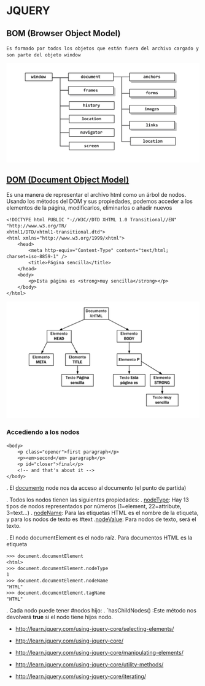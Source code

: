 <h1>JQUERY</h1>

<h2>BOM (Browser Object Model)</h2>

`Es formado por todos los objetos que están fuera del archivo cargado y son parte del objeto window`

<img src="https://github.com/jovihu10/skylab_bootcamp2017/blob/master/COURSE/week3/jquery/img/bom.png">

<a href="https://www.w3.org/DOM/"><h2>DOM (Document Object Model)</h2></a>

Es una manera de representar el archivo html como un árbol de nodos.
Usando los métodos del DOM y sus propiedades, podemos acceder a los elementos de la página, modificarlos, eliminarlos o añadir nuevos

```
<!DOCTYPE html PUBLIC "-//W3C//DTD XHTML 1.0 Transitional//EN"
"http://www.w3.org/TR/
xhtml1/DTD/xhtml1-transitional.dtd">
<html xmlns="http://www.w3.org/1999/xhtml">
    <head>
        <meta http-equiv="Content-Type" content="text/html; charset=iso-8859-1" />
        <title>Página sencilla</title>
    </head>
    <body>
        <p>Esta página es <strong>muy sencilla</strong></p>
    </body>
</html>
```

<img src="https://github.com/jovihu10/skylab_bootcamp2017/blob/master/COURSE/week3/jquery/img/dom.png">

</br>

<h3>Accediendo a los nodos</h3>

```
<body>
    <p class="opener">first paragraph</p>
    <p><em>second</em> paragraph</p>
    <p id="closer">final</p>
    <!-- and that's about it -->
</body>
```

. El <a href="https://developer.mozilla.org/en-US/docs/Web/API/document">documento</a> node nos da acceso al documento (el punto de partida)

. Todos los nodos tienen las siguientes propiedades:
    . <a href="https://developer.mozilla.org/en-US/docs/Web/API/Node/nodeType">nodeType</a>: Hay 13 tipos de nodos representados por números (1=element, 22=attribute, 3=text...)
    . <a href="https://developer.mozilla.org/en-US/docs/Web/API/Node/nodeName">nodeName</a>: Para las etiquetas HTML es el nombre de la etiqueta, y para los nodos de texto es #text
    .<a href="https://developer.mozilla.org/en-US/docs/Web/API/Node/nodeValue">nodeValue</a>: Para nodos de texto, será el texto.

. El nodo documentElement es el nodo raíz. Para documentos HTML es la etiqueta <html>

```
>>> document.documentElement
<html>
>>> document.documentElement.nodeType
1
>>> document.documentElement.nodeName
"HTML"
>>> document.documentElement.tagName
"HTML"
```

. Cada nodo puede tener #nodos hijo:
    . `hasChildNodes() :Este método nos devolverá <strong>true</strong> si el nodo tiene hijos nodo.

 
- http://learn.jquery.com/using-jquery-core/selecting-elements/

- http://learn.jquery.com/using-jquery-core/

- http://learn.jquery.com/using-jquery-core/manipulating-elements/

- http://learn.jquery.com/using-jquery-core/utility-methods/

- http://learn.jquery.com/using-jquery-core/iterating/


